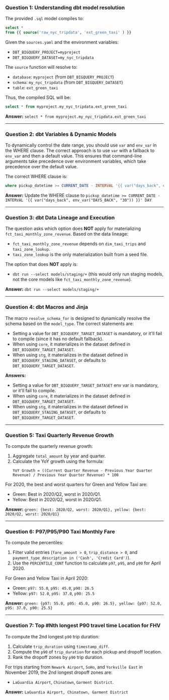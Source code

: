 ### Question 1: Understanding dbt model resolution

The provided `.sql` model compiles to:
```sql
select * 
from {{ source('raw_nyc_tripdata', 'ext_green_taxi' ) }}
```

Given the `sources.yaml` and the environment variables:
- `DBT_BIGQUERY_PROJECT=myproject`
- `DBT_BIGQUERY_DATASET=my_nyc_tripdata`

The `source` function will resolve to:
- `database`: `myproject` (from `DBT_BIGQUERY_PROJECT`)
- `schema`: `my_nyc_tripdata` (from `DBT_BIGQUERY_DATASET`)
- `table`: `ext_green_taxi`

Thus, the compiled SQL will be:
```sql
select * from myproject.my_nyc_tripdata.ext_green_taxi
```

**Answer:** `select * from myproject.my_nyc_tripdata.ext_green_taxi`

---

### Question 2: dbt Variables & Dynamic Models

To dynamically control the date range, you should use `var` and `env_var` in the WHERE clause. The correct approach is to use `var` with a fallback to `env_var` and then a default value. This ensures that command-line arguments take precedence over environment variables, which take precedence over the default value.

The correct WHERE clause is:
```sql
where pickup_datetime >= CURRENT_DATE - INTERVAL '{{ var("days_back", env_var("DAYS_BACK", "30")) }}' DAY
```

**Answer:** Update the WHERE clause to `pickup_datetime >= CURRENT_DATE - INTERVAL '{{ var("days_back", env_var("DAYS_BACK", "30")) }}' DAY`

---

### Question 3: dbt Data Lineage and Execution

The question asks which option does **NOT** apply for materializing `fct_taxi_monthly_zone_revenue`. Based on the data lineage:
- `fct_taxi_monthly_zone_revenue` depends on `dim_taxi_trips` and `taxi_zone_lookup`.
- `taxi_zone_lookup` is the only materialization built from a seed file.

The option that does **NOT** apply is:
- `dbt run --select models/staging/+` (this would only run staging models, not the core models like `fct_taxi_monthly_zone_revenue`).

**Answer:** `dbt run --select models/staging/+`

---

### Question 4: dbt Macros and Jinja

The macro `resolve_schema_for` is designed to dynamically resolve the schema based on the `model_type`. The correct statements are:
- Setting a value for `DBT_BIGQUERY_TARGET_DATASET` is mandatory, or it'll fail to compile (since it has no default fallback).
- When using `core`, it materializes in the dataset defined in `DBT_BIGQUERY_TARGET_DATASET`.
- When using `stg`, it materializes in the dataset defined in `DBT_BIGQUERY_STAGING_DATASET`, or defaults to `DBT_BIGQUERY_TARGET_DATASET`.

**Answers:**
- Setting a value for `DBT_BIGQUERY_TARGET_DATASET` env var is mandatory, or it'll fail to compile.
- When using `core`, it materializes in the dataset defined in `DBT_BIGQUERY_TARGET_DATASET`.
- When using `stg`, it materializes in the dataset defined in `DBT_BIGQUERY_STAGING_DATASET`, or defaults to `DBT_BIGQUERY_TARGET_DATASET`.

---

### Question 5: Taxi Quarterly Revenue Growth

To compute the quarterly revenue growth:
1. Aggregate `total_amount` by year and quarter.
2. Calculate the YoY growth using the formula:
   ```
   YoY Growth = ((Current Quarter Revenue - Previous Year Quarter Revenue) / Previous Year Quarter Revenue) * 100
   ```

For 2020, the best and worst quarters for Green and Yellow Taxi are:
- Green: Best in 2020/Q2, worst in 2020/Q1.
- Yellow: Best in 2020/Q2, worst in 2020/Q1.

**Answer:** `green: {best: 2020/Q2, worst: 2020/Q1}, yellow: {best: 2020/Q2, worst: 2020/Q1}`

---

### Question 6: P97/P95/P90 Taxi Monthly Fare

To compute the percentiles:
1. Filter valid entries (`fare_amount > 0`, `trip_distance > 0`, and `payment_type_description in ('Cash', 'Credit Card')`).
2. Use the `PERCENTILE_CONT` function to calculate `p97`, `p95`, and `p90` for April 2020.

For Green and Yellow Taxi in April 2020:
- Green: `p97: 55.0`, `p95: 45.0`, `p90: 26.5`
- Yellow: `p97: 52.0`, `p95: 37.0`, `p90: 25.5`

**Answer:** `green: {p97: 55.0, p95: 45.0, p90: 26.5}, yellow: {p97: 52.0, p95: 37.0, p90: 25.5}`

---

### Question 7: Top #Nth longest P90 travel time Location for FHV

To compute the 2nd longest `p90` trip duration:
1. Calculate `trip_duration` using `timestamp_diff`.
2. Compute the `p90` of `trip_duration` for each pickup and dropoff location.
3. Rank the dropoff zones by `p90` trip duration.

For trips starting from `Newark Airport`, `SoHo`, and `Yorkville East` in November 2019, the 2nd longest dropoff zones are:
- `LaGuardia Airport`, `Chinatown`, `Garment District`.

**Answer:** `LaGuardia Airport, Chinatown, Garment District`
